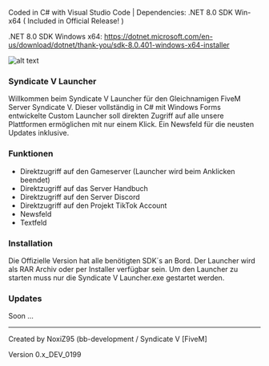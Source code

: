 Coded in C# with Visual Studio Code | Dependencies: .NET 8.0 SDK Win-x64 ( Included in Official Release! )

.NET 8.0 SDK Windows x64: https://dotnet.microsoft.com/en-us/download/dotnet/thank-you/sdk-8.0.401-windows-x64-installer

![alt text](https://r2.fivemanage.com/sCsmI163imrqSgUxWLkCz/images/svl_logo.png)

### Syndicate V Launcher ###

Willkommen beim Syndicate V Launcher für den Gleichnamigen FiveM Server Syndicate V.
Dieser vollständig in C# mit Windows Forms entwickelte Custom Launcher soll direkten 
Zugriff auf alle unsere Plattformen ermöglichen mit nur einem Klick. Ein Newsfeld für
die neusten Updates inklusive.

### Funktionen ###
- Direktzugriff auf den Gameserver (Launcher wird beim Anklicken beendet)
- Direktzugriff auf das Server Handbuch
- Direktzugriff auf den Server Discord
- Direktzugriff auf den Projekt TikTok Account
- Newsfeld
- Textfeld

### Installation ###
Die Offizielle Version hat alle benötigten SDK´s an Bord.
Der Launcher wird als RAR Archiv oder per Installer verfügbar sein.
Um den Launcher zu starten muss nur die Syndicate V Launcher.exe gestartet werden.

### Updates ###
Soon ...

---------------------------------------------------------------------------

Created by NoxiZ95 (bb-development / Syndicate V [FiveM]

Version 0.x_DEV_0199
